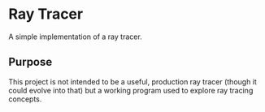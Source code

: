 # Ray Tracer

A simple implementation of a ray tracer.

## Purpose

This project is not intended to be a useful, production ray tracer (though it could evolve into that) but a working program used to explore ray tracing concepts.

